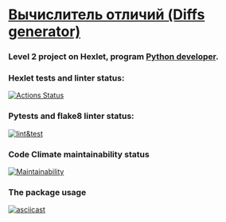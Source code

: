 # [Вычислитель отличий (Diffs generator)](https://ru.hexlet.io/programs/python/projects/50)

### Level 2 project on Hexlet, program [Python developer](https://ru.hexlet.io/programs/python).

### Hexlet tests and linter status:
[![Actions Status](https://github.com/paalso/python-project-lvl2/workflows/hexlet-check/badge.svg)](https://github.com/paalso/python-project-lvl2/actions)

### Pytests and flake8 linter status:
[![lint&test](https://github.com/paalso/python-project-lvl2/actions/workflows/lint-test.yml/badge.svg)](https://github.com/paalso/python-project-lvl2/actions/workflows/lint-test.yml)

### Code Climate maintainability status
[![Maintainability](https://api.codeclimate.com/v1/badges/a99a88d28ad37a79dbf6/maintainability)](https://codeclimate.com/github/codeclimate/codeclimate/maintainability)


### The package usage
[![asciicast](https://asciinema.org/a/x0yPcUl4fCLdGT3tc3h5IfUbs.svg)](https://asciinema.org/a/x0yPcUl4fCLdGT3tc3h5IfUbs)

